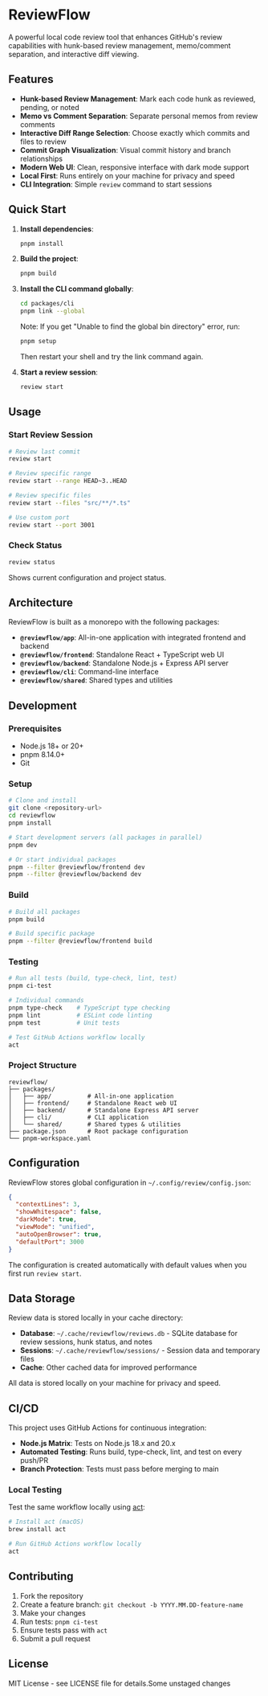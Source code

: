 # ReviewFlow

A powerful local code review tool that enhances GitHub's review capabilities with hunk-based review management, memo/comment separation, and interactive diff viewing.

## Features

- **Hunk-based Review Management**: Mark each code hunk as reviewed, pending, or noted
- **Memo vs Comment Separation**: Separate personal memos from review comments
- **Interactive Diff Range Selection**: Choose exactly which commits and files to review
- **Commit Graph Visualization**: Visual commit history and branch relationships
- **Modern Web UI**: Clean, responsive interface with dark mode support
- **Local First**: Runs entirely on your machine for privacy and speed
- **CLI Integration**: Simple `review` command to start sessions

## Quick Start

1. **Install dependencies**:
   ```bash
   pnpm install
   ```

2. **Build the project**:
   ```bash
   pnpm build
   ```

3. **Install the CLI command globally**:
   ```bash
   cd packages/cli
   pnpm link --global
   ```
   
   Note: If you get "Unable to find the global bin directory" error, run:
   ```bash
   pnpm setup
   ```
   Then restart your shell and try the link command again.

4. **Start a review session**:
   ```bash
   review start
   ```

## Usage

### Start Review Session
```bash
# Review last commit
review start

# Review specific range
review start --range HEAD~3..HEAD

# Review specific files
review start --files "src/**/*.ts"

# Use custom port
review start --port 3001
```

### Check Status
```bash
review status
```
Shows current configuration and project status.

## Architecture

ReviewFlow is built as a monorepo with the following packages:

- **`@reviewflow/app`**: All-in-one application with integrated frontend and backend
- **`@reviewflow/frontend`**: Standalone React + TypeScript web UI
- **`@reviewflow/backend`**: Standalone Node.js + Express API server
- **`@reviewflow/cli`**: Command-line interface
- **`@reviewflow/shared`**: Shared types and utilities

## Development

### Prerequisites
- Node.js 18+ or 20+
- pnpm 8.14.0+
- Git

### Setup
```bash
# Clone and install
git clone <repository-url>
cd reviewflow
pnpm install

# Start development servers (all packages in parallel)
pnpm dev

# Or start individual packages
pnpm --filter @reviewflow/frontend dev
pnpm --filter @reviewflow/backend dev
```

### Build
```bash
# Build all packages
pnpm build

# Build specific package
pnpm --filter @reviewflow/frontend build
```

### Testing
```bash
# Run all tests (build, type-check, lint, test)
pnpm ci-test

# Individual commands
pnpm type-check    # TypeScript type checking
pnpm lint          # ESLint code linting
pnpm test          # Unit tests

# Test GitHub Actions workflow locally
act
```

### Project Structure
```
reviewflow/
├── packages/
│   ├── app/          # All-in-one application
│   ├── frontend/     # Standalone React web UI
│   ├── backend/      # Standalone Express API server
│   ├── cli/          # CLI application
│   └── shared/       # Shared types & utilities
├── package.json      # Root package configuration
└── pnpm-workspace.yaml
```

## Configuration

ReviewFlow stores global configuration in `~/.config/review/config.json`:

```json
{
  "contextLines": 3,
  "showWhitespace": false,
  "darkMode": true,
  "viewMode": "unified",
  "autoOpenBrowser": true,
  "defaultPort": 3000
}
```

The configuration is created automatically with default values when you first run `review start`.

## Data Storage

Review data is stored locally in your cache directory:

- **Database**: `~/.cache/reviewflow/reviews.db` - SQLite database for review sessions, hunk status, and notes
- **Sessions**: `~/.cache/reviewflow/sessions/` - Session data and temporary files
- **Cache**: Other cached data for improved performance

All data is stored locally on your machine for privacy and speed.

## CI/CD

This project uses GitHub Actions for continuous integration:

- **Node.js Matrix**: Tests on Node.js 18.x and 20.x
- **Automated Testing**: Runs build, type-check, lint, and test on every push/PR
- **Branch Protection**: Tests must pass before merging to main

### Local Testing
Test the same workflow locally using [act](https://github.com/nektos/act):
```bash
# Install act (macOS)
brew install act

# Run GitHub Actions workflow locally
act
```

## Contributing

1. Fork the repository
2. Create a feature branch: `git checkout -b YYYY.MM.DD-feature-name`
3. Make your changes
4. Run tests: `pnpm ci-test`
5. Ensure tests pass with `act`
6. Submit a pull request

## License

MIT License - see LICENSE file for details.Some unstaged changes
